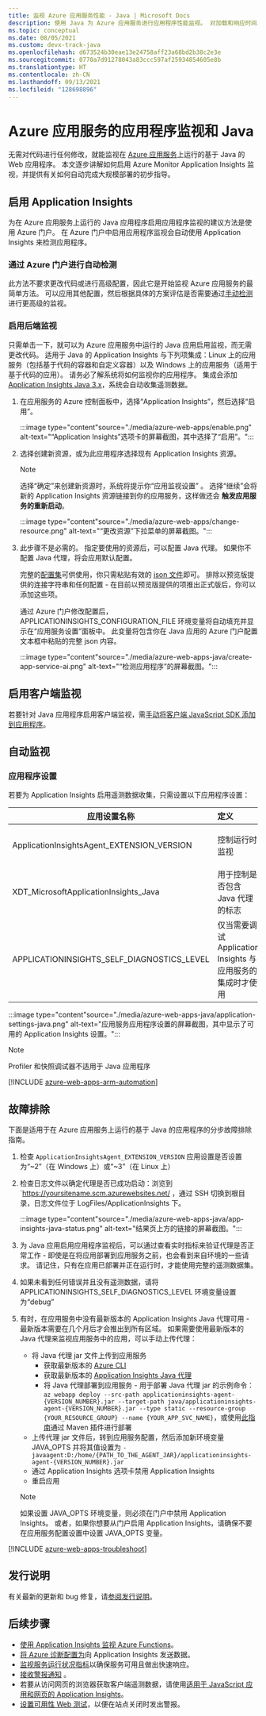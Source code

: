 ```yaml
---
title: 监视 Azure 应用服务性能 - Java | Microsoft Docs
description: 使用 Java 为 Azure 应用服务进行应用程序性能监视。 对加载和响应时间、依赖项信息绘制图表，并针对性能设置警报。
ms.topic: conceptual
ms.date: 08/05/2021
ms.custom: devx-track-java
ms.openlocfilehash: d673524b30eae13e24758aff23a68bd2b38c2e3e
ms.sourcegitcommit: 0770a7d91278043a83ccc597af25934854605e8b
ms.translationtype: HT
ms.contentlocale: zh-CN
ms.lasthandoff: 09/13/2021
ms.locfileid: "128698896"
---
```

# <a name="application-monitoring-for-azure-app-service-and-java"></a>Azure 应用服务的应用程序监视和 Java

无需对代码进行任何修改，就能监视在 [Azure 应用服务](../../app-service/index.yml)上运行的基于 Java 的 Web 应用程序。 本文逐步讲解如何启用 Azure Monitor Application Insights 监视，并提供有关如何自动完成大规模部署的初步指导。

## <a name="enable-application-insights"></a>启用 Application Insights

为在 Azure 应用服务上运行的 Java 应用程序启用应用程序监视的建议方法是使用 Azure 门户。 在 Azure 门户中启用应用程序监视会自动使用 Application Insights 来检测应用程序。  

### <a name="auto-instrumentation-through-azure-portal"></a>通过 Azure 门户进行自动检测

此方法不要求更改代码或进行高级配置，因此它是开始监视 Azure 应用服务的最简单方法。 可以应用其他配置，然后根据具体的方案评估是否需要通过[手动检测](./java-2x-get-started.md?tabs=maven)进行更高级的监视。

### <a name="enable-backend-monitoring"></a>启用后端监视

只需单击一下，就可以为 Azure 应用服务中运行的 Java 应用启用监视，而无需更改代码。 适用于 Java 的 Application Insights 与下列项集成：Linux 上的应用服务（包括基于代码的容器和自定义容器）以及 Windows 上的应用服务（适用于基于代码的应用）。 请务必了解系统将如何监视你的应用程序。 集成会添加 [Application Insights Java 3.x](./java-in-process-agent.md)，系统会自动收集遥测数据。

1. 在应用服务的 Azure 控制面板中，选择“Application Insights”，然后选择“启用”。 

    :::image type="content"source="./media/azure-web-apps/enable.png" alt-text="“Application Insights”选项卡的屏幕截图，其中选择了“启用”。"::: 

2. 选择创建新资源，或为此应用程序选择现有 Application Insights 资源。

    > [!NOTE]
    > 选择“确定”来创建新资源时，系统将提示你“应用监视设置” 。 选择“继续”会将新的 Application Insights 资源链接到你的应用服务，这样做还会 **触发应用服务的重新启动**。 

     :::image type="content"source="./media/azure-web-apps/change-resource.png" alt-text="“更改资源”下拉菜单的屏幕截图。"::: 

3. 此步骤不是必需的。 指定要使用的资源后，可以配置 Java 代理。 如果你不配置 Java 代理，将会应用默认配置。 

    完整的[配置集](./java-standalone-config.md)可供使用，你只需粘贴有效的 [json 文件](./java-standalone-config.md#an-example)即可。 排除以预览版提供的连接字符串和任何配置 - 在目前以预览版提供的项推出正式版后，你可以添加这些项。

    通过 Azure 门户修改配置后，APPLICATIONINSIGHTS_CONFIGURATION_FILE 环境变量将自动填充并显示在“应用服务设置”面板中。 此变量将包含你在 Java 应用的 Azure 门户配置文本框中粘贴的完整 json 内容。 

    :::image type="content"source="./media/azure-web-apps-java/create-app-service-ai.png" alt-text="“检测应用程序”的屏幕截图。"::: 
    

## <a name="enable-client-side-monitoring"></a>启用客户端监视

若要针对 Java 应用程序启用客户端监视，需[手动将客户端 JavaScript SDK 添加到应用程序](./javascript.md)。

## <a name="automate-monitoring"></a>自动监视

### <a name="application-settings"></a>应用程序设置

若要为 Application Insights 启用遥测数据收集，只需设置以下应用程序设置：

|应用设置名称 |  定义 | Value |
|-----------------|:------------|-------------:|
|ApplicationInsightsAgent_EXTENSION_VERSION | 控制运行时监视 | `~2` (Windows) 或 `~3` (Linux) |
|XDT_MicrosoftApplicationInsights_Java |  用于控制是否包含 Java 代理的标志 | 0 或 1 仅适用于 Windows
|APPLICATIONINSIGHTS_SELF_DIAGNOSTICS_LEVEL | 仅当需要调试 Application Insights 与应用服务的集成时才使用 | debug

:::image type="content"source="./media/azure-web-apps-java/application-settings-java.png" alt-text="应用服务应用程序设置的屏幕截图，其中显示了可用的 Application Insights 设置。"::: 

> [!NOTE]
> Profiler 和快照调试器不适用于 Java 应用程序

[!INCLUDE [azure-web-apps-arm-automation](../../../includes/azure-monitor-app-insights-azure-web-apps-arm-automation.md)]

## <a name="troubleshooting"></a>故障排除

下面是适用于在 Azure 应用服务上运行的基于 Java 的应用程序的分步故障排除指南。

1. 检查 `ApplicationInsightsAgent_EXTENSION_VERSION` 应用设置是否设置为“~2”（在 Windows 上）或“~3”（在 Linux 上）
1. 检查日志文件以确定代理是否已成功启动：浏览到 `https://yoursitename.scm.azurewebsites.net/ ，通过 SSH 切换到根目录，日志文件位于 LogFiles/ApplicationInsights 下。 
  
    :::image type="content"source="./media/azure-web-apps-java/app-insights-java-status.png" alt-text="结果页上方的链接的屏幕截图。"::: 

1. 为 Java 应用启用应用程序监视后，可以通过查看实时指标来验证代理是否正常工作 - 即使是在将应用部署到应用服务之前，也会看到来自环境的一些请求。 请记住，只有在应用已部署并正在运行时，才能使用完整的遥测数据集。 
1. 如果未看到任何错误并且没有遥测数据，请将 APPLICATIONINSIGHTS_SELF_DIAGNOSTICS_LEVEL 环境变量设置为“debug”
1. 有时，在应用服务中没有最新版本的 Application Insights Java 代理可用 - 最新版本需要在几个月后才会推出到所有区域。 如果需要使用最新版本的 Java 代理来监视应用服务中的应用，可以手动上传代理： 
    * 将 Java 代理 jar 文件上传到应用服务
        * 获取最新版本的 [Azure CLI](/cli/azure/install-azure-cli-windows?tabs=azure-cli)
        * 获取最新版本的 [Application Insights Java 代理](./java-in-process-agent.md)
        * 将 Java 代理部署到应用服务 - 用于部署 Java 代理 jar 的示例命令：`az webapp deploy --src-path applicationinsights-agent-{VERSION_NUMBER}.jar --target-path java/applicationinsights-agent-{VERSION_NUMBER}.jar --type static --resource-group {YOUR_RESOURCE_GROUP} --name {YOUR_APP_SVC_NAME}`，或使用[此指南](../../app-service/quickstart-java.md?tabs=javase&pivots=platform-linux#configure-the-maven-plugin)通过 Maven 插件进行部署
    * 上传代理 jar 文件后，转到应用服务配置，然后添加新环境变量 JAVA_OPTS 并将其值设置为 `-javaagent:D:/home/{PATH_TO_THE_AGENT_JAR}/applicationinsights-agent-{VERSION_NUMBER}.jar`
    * 通过 Application Insights 选项卡禁用 Application Insights
    * 重启应用

    > [!NOTE]
    > 如果设置 JAVA_OPTS 环境变量，则必须在门户中禁用 Application Insights。 或者，如果你想要从门户启用 Application Insights，请确保不要在应用服务配置设置中设置 JAVA_OPTS 变量。 


[!INCLUDE [azure-web-apps-troubleshoot](../../../includes/azure-monitor-app-insights-azure-web-apps-troubleshoot.md)]

## <a name="release-notes"></a>发行说明

有关最新的更新和 bug 修复，请[参阅发行说明](web-app-extension-release-notes.md)。

## <a name="next-steps"></a>后续步骤

* [使用 Application Insights 监视 Azure Functions](monitor-functions.md)。
* [将 Azure 诊断配置为](../agents/diagnostics-extension-to-application-insights.md)向 Application Insights 发送数据。
* [监视服务运行状况指标](../data-platform.md)以确保服务可用且做出快速响应。
* [接收警报通知](../alerts/alerts-overview.md) 。
* 若要从访问网页的浏览器获取客户端遥测数据，请使用[适用于 JavaScript 应用和网页的 Application Insights](javascript.md)。
* [设置可用性 Web 测试](monitor-web-app-availability.md)，以便在站点关闭时发出警报。